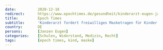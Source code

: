 ```yaml
---
date:          2020-12-18
redirect:      https://www.epochtimes.de/gesundheit/kinderarzt-eugen-janzen-fordert-maskenverbot-fuer-kinder-ab-januar-a3402840.html
title:         Epoch Times
subtitle:      'Kinderarzt fordert freiwilliges Masketragen für Kinder ab Januar'
country:       DE
persons:       [Janzen Eugen]
categories:    [Schulen, Widerstand, Medizin, Recht]
tags:          [epoch times, kind, maske]
---
```


